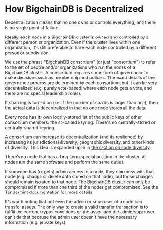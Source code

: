 # How BigchainDB is Decentralized

Decentralization means that no one owns or controls everything, and there is no single point of failure.

Ideally, each node in a BigchainDB cluster is owned and controlled by a different person or organization. Even if the cluster lives within one organization, it's still preferable to have each node controlled by a different person or subdivision.

We use the phrase "BigchainDB consortium" (or just "consortium") to refer to the set of people and/or organizations who run the nodes of a BigchainDB cluster. A consortium requires some form of governance to make decisions such as membership and policies. The exact details of the governance process are determined by each consortium, but it can be very decentralized (e.g. purely vote-based, where each node gets a vote, and there are no special leadership roles).

If sharding is turned on (i.e. if the number of shards is larger than one), then the actual data is decentralized in that no one node stores all the data.

Every node has its own locally-stored list of the public keys of other consortium members: the so-called keyring. There's no centrally-stored or centrally-shared keyring.

A consortium can increase its decentralization (and its resilience) by increasing its jurisdictional diversity, geographic diversity, and other kinds of diversity. This idea is expanded upon in [the section on node diversity](diversity.html).

There’s no node that has a long-term special position in the cluster. All nodes run the same software and perform the same duties.

If someone has (or gets) admin access to a node, they can mess with that node (e.g. change or delete data stored on that node), but those changes should remain isolated to that node. The BigchainDB cluster can only be compromised if more than one third of the nodes get compromised. See the [Tendermint documentation](https://tendermint.readthedocs.io/projects/tools/en/master/introduction.html) for more details.

It’s worth noting that not even the admin or superuser of a node can transfer assets. The only way to create a valid transfer transaction is to fulfill the current crypto-conditions on the asset, and the admin/superuser can’t do that because the admin user doesn’t have the necessary information (e.g. private keys).
